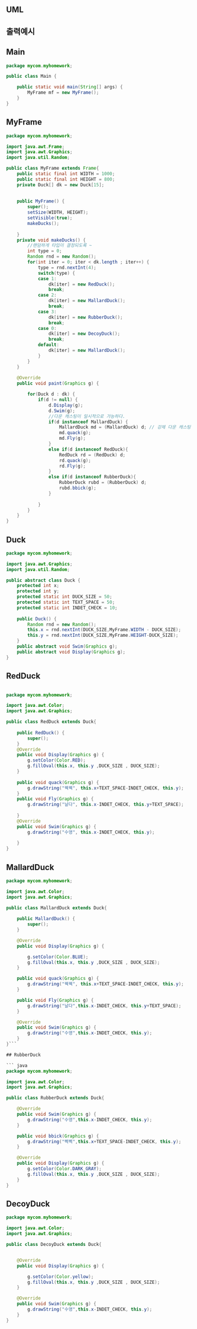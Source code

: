 ## UML


## 출력예시

## Main

``` java
package mycom.myhomework;

public class Main {

	public static void main(String[] args) {
		MyFrame mf = new MyFrame();
	}
}
```
## MyFrame

```java
package mycom.myhomework;

import java.awt.Frame;
import java.awt.Graphics;
import java.util.Random;

public class MyFrame extends Frame{
	public static final int WIDTH = 1000;
	public static final int HEIGHT = 800;
	private Duck[] dk = new Duck[15];
	
	
	public MyFrame() {
		super();
		setSize(WIDTH, HEIGHT);
		setVisible(true);
		makeDucks();
		
	}
	private void makeDucks() {
		//랜덤하게 타입이 결정되도록 ~
		int type = 0;
		Random rnd = new Random();
		for(int iter = 0; iter < dk.length ; iter++) {
			type = rnd.nextInt(4);
			switch(type) {
			case 1:
				dk[iter] = new RedDuck();
				break;
			case 2:
				dk[iter] = new MallardDuck();
				break;
			case 3:
				dk[iter] = new RubberDuck();
				break;
			case 0:
				dk[iter] = new DecoyDuck();
				break;
			default:
				dk[iter] = new MallardDuck();
			}
		}
	}
	
	@Override
	public void paint(Graphics g) {

		for(Duck d : dk) {
			if(d != null) {
				d.Display(g);
				d.Swim(g);
				//다운 캐스팅이 일시적으로 가능하다.
				if(d instanceof MallardDuck) {
					MallardDuck md = (MallardDuck) d; // 강제 다운 캐스팅 형변환
					md.quack(g);
					md.Fly(g);
				}
				else if(d instanceof RedDuck){
					RedDuck rd = (RedDuck) d;
					rd.quack(g);
					rd.Fly(g);
				}
				else if(d instanceof RubberDuck){
					RubberDuck rubd = (RubberDuck) d;
					rubd.bbick(g);
				}
				
			}
		}
	}
}
```

## Duck

```java
package mycom.myhomework;

import java.awt.Graphics;
import java.util.Random;

public abstract class Duck {
	protected int x;
	protected int y;
	protected static int DUCK_SIZE = 50;
	protected static int TEXT_SPACE = 50;
	protected static int INDET_CHECK = 10;
	
	public Duck() {
		Random rnd = new Random();
		this.x = rnd.nextInt(DUCK_SIZE,MyFrame.WIDTH - DUCK_SIZE);
		this.y = rnd.nextInt(DUCK_SIZE,MyFrame.HEIGHT-DUCK_SIZE);
	}
	public abstract void Swim(Graphics g);
	public abstract void Display(Graphics g);
}
```

## RedDuck
``` java

package mycom.myhomework;

import java.awt.Color;
import java.awt.Graphics;

public class RedDuck extends Duck{
	
	public RedDuck() {
		super();
	}
	@Override
	public void Display(Graphics g) {
		g.setColor(Color.RED);
		g.fillOval(this.x, this.y ,DUCK_SIZE , DUCK_SIZE);
	}
	
	public void quack(Graphics g) {
		g.drawString("꿱꿱", this.x+TEXT_SPACE-INDET_CHECK, this.y);
	}
	public void Fly(Graphics g) {
		g.drawString("날다", this.x-INDET_CHECK, this.y+TEXT_SPACE);
		
	}
	@Override
	public void Swim(Graphics g) {
		g.drawString("수영", this.x-INDET_CHECK, this.y);
		
	}
}
```

## MallardDuck

``` java
package mycom.myhomework;

import java.awt.Color;
import java.awt.Graphics;

public class MallardDuck extends Duck{
	
	public MallardDuck() {
		super();
	}

	@Override
	public void Display(Graphics g) {

		g.setColor(Color.BLUE);
		g.fillOval(this.x, this.y ,DUCK_SIZE , DUCK_SIZE);
	}

	public void quack(Graphics g) {
		g.drawString("꿱꿱", this.x+TEXT_SPACE-INDET_CHECK, this.y);
	}

	public void Fly(Graphics g) {
		g.drawString("날다",this.x-INDET_CHECK, this.y+TEXT_SPACE);
	}

	@Override
	public void Swim(Graphics g) {
		g.drawString("수영",this.x-INDET_CHECK, this.y);	
	}
}```

## RubberDuck

``` java
package mycom.myhomework;

import java.awt.Color;
import java.awt.Graphics;

public class RubberDuck extends Duck{

	@Override
	public void Swim(Graphics g) {
		g.drawString("수영",this.x-INDET_CHECK, this.y);	
	}

	public void bbick(Graphics g) {
		g.drawString("삑삑",this.x+TEXT_SPACE-INDET_CHECK, this.y);	
	}

	@Override
	public void Display(Graphics g) {
		g.setColor(Color.DARK_GRAY);
		g.fillOval(this.x, this.y ,DUCK_SIZE , DUCK_SIZE);	
	}
}
``` 

## DecoyDuck

``` java
package mycom.myhomework;

import java.awt.Color;
import java.awt.Graphics;

public class DecoyDuck extends Duck{


	@Override
	public void Display(Graphics g) {

		g.setColor(Color.yellow);
		g.fillOval(this.x, this.y ,DUCK_SIZE , DUCK_SIZE);
	}

	@Override
	public void Swim(Graphics g) {
		g.drawString("수영",this.x-INDET_CHECK, this.y);	
	}
}
```
